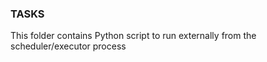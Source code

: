 ### TASKS 
This folder contains Python script to run externally from the scheduler/executor process
